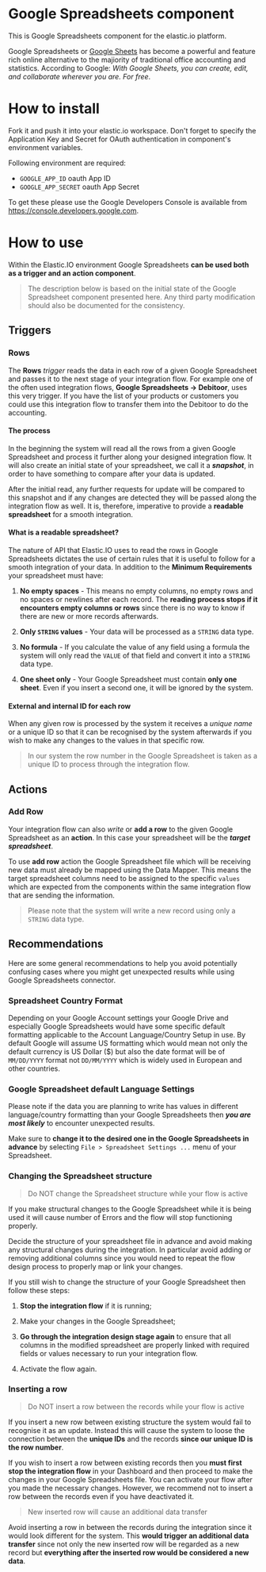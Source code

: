 # Google Spreadsheets component

This is Google Spreadsheets component for the elastic.io platform.

Google Spreadsheets or [Google Sheets](https://www.google.com/sheets/about/) has become a powerful and feature rich online alternative to the majiority of traditional office accounting and statistics. According to Google: _With Google Sheets, you can create, edit, and collaborate wherever you are. For free_.

# How to install

Fork it and push it into your elastic.io workspace. Don't forget to specify the Application Key and Secret for OAuth authentication in component's environment variables. 

Following environment are required:
 - ``GOOGLE_APP_ID`` oauth App ID
 - ``GOOGLE_APP_SECRET`` oauth App Secret

To get these please use the Google Developers Console is available from https://console.developers.google.com.

# How to use

Within the Elastic.IO environment Google Spreadsheets **can be used both as a trigger and an action component**. 

> The description below is based on the initial state of the Google Spreadsheet component presented here. Any third party modification should also be documented for the consistency.

## Triggers

### Rows

The  **Rows** *trigger* reads the data in each row of a given Google Spreadsheet and passes it to the next stage of your integration flow. For example one of the often used integration flows, **Google Spreadsheets &#8594; Debitoor**, uses this very trigger. If you have the list of your products or customers you could use this integration flow to transfer them into the Debitoor to do the accounting. 

#### The process

In the beginning the system will read all the rows from a given Google Spreadsheet and process it further along your designed integration flow. It will also create an initial state of your spreadsheet, we call it a ***snapshot***, in order to have something to compare after your data is updated.

After the initial read, any further requests for update will be compared to this snapshot and if any changes are detected they will be passed along the integration flow as well. It is, therefore, imperative to provide a **readable spreadsheet** for a smooth integration.

#### What is a readable spreadsheet?

The nature of API that Elastic.IO uses to read the rows in Google Spreadsheets dictates the use of certain rules that it is useful to follow for a smooth integration of your data. In addition to the **Minimum Requirements** your spreadsheet must have:   

1. **No empty spaces** - This means no empty columns, no empty rows and no spaces or newlines after each record. The **reading process stops if it encounters empty columns or rows** since there is no way to know if there are new or more records afterwards.

2. **Only `STRING` values** - Your data will be processed as a `STRING` data type.

3. **No formula** - If you calculate the value of any field using a formula the system will only read the `VALUE` of that field and convert it into a `STRING` data type. 

4. **One sheet only** - Your Google Spreadsheet must contain **only one sheet**. Even if you insert a second one, it will be ignored by the system.

#### External and internal ID for each row

When any given row is processed by the system it receives a *unique name* or a unique ID so that it can be recognised by the system afterwards if you wish to make any changes to the values in that specific row.

> In our system the row number in the Google Spreadsheet is taken as a unique ID to process through the integration flow.

## Actions

### Add Row

Your integration flow can also *write* or **add a row** to the given Google Spreadsheet as an **action**. In this case your spreadsheet will be the ***target spreadsheet***.

To use **add row** action the Google Spreadsheet file which will be receiving new data must already be mapped using the Data Mapper. This means the target spreadsheet columns need to be assigned to the specific ```values``` which are expected from the components within the same integration flow that are sending the information.

> Please note that the system will write a new record using only a ``STRING`` data type.

## Recommendations

Here are some general recommendations to help you avoid potentially confusing cases where you might get unexpected results while using Google Spreadsheets connector.

### Spreadsheet Country Format

Depending on your Google Account settings your Google Drive and especially Google Spreadsheets would have some specific default formatting applicable to the Account Language/Country Setup in use. By default Google will assume US formatting which would mean not only the default currency is US Dollar ($) but also the date format will be of ```MM/DD/YYYY``` format not ```DD/MM/YYYY``` which is widely used in European and other countries.

### Google Spreadsheet default Language Settings

Please note if the data you are planning to write has values in different language/country formatting than your Google Spreadsheets then ***you are most likely*** to encounter unexpected results. 

Make sure to **change it to the desired one in the Google Spreadsheets in advance** by selecting ```File > Spreadsheet Settings ...``` menu of your Spreadsheet.

### Changing the Spreadsheet structure

> Do NOT change the Spreadsheet structure while your flow is active

If you make structural changes to the Google Spreadsheet while it is being used it will cause number of Errors and the flow will stop functioning properly.

Decide the structure of your spreadsheet file in advance and avoid making any structural changes during the integration. In particular avoid adding or removing additional columns since you would need to repeat the flow design process to properly map or link your changes.

If you still wish to change the structure of your Google Spreadsheet then follow these steps: 

1. **Stop the integration flow** if it is running;

2. Make your changes in the Google Spreadsheet;
 
3. **Go through the integration design stage again** to ensure that all columns in the modified spreadsheet are properly linked with required fields or values necessary to run your integration flow.
 
4. Activate the flow again.

### Inserting a row

> Do NOT insert a row between the records while your flow is active

If you insert a new row between existing structure the system would fail to recognise it as an update. Instead this will cause the system to loose the connection between the **unique IDs** and the records **since our unique ID is the row number**.

If you wish to insert a row between existing records then you **must first stop the integration flow** in your Dashboard and then proceed to make the changes in your Google Spreadsheets file. You can activate your flow after you made the necessary changes. However, we recommend not to insert a row between the records even if you have deactivated it.

> New inserted row will cause an additional data transfer

Avoid inserting a row in between the records during the integration since it would look different for the system. This **would trigger an additional data transfer** since not only the new inserted row will be regarded as a new record but **everything after the inserted row would be considered a new data**.
